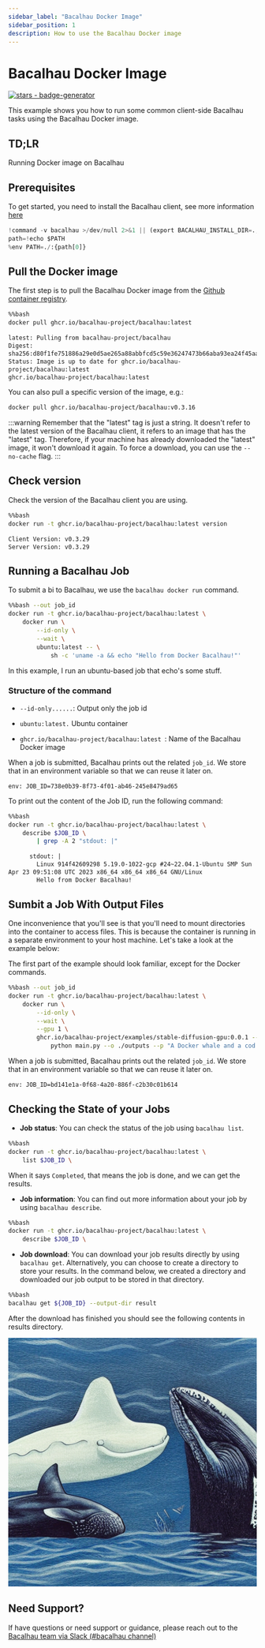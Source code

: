 ```yaml
---
sidebar_label: "Bacalhau Docker Image"
sidebar_position: 1
description: How to use the Bacalhau Docker image
---
```

# Bacalhau Docker Image


[![stars - badge-generator](https://img.shields.io/github/stars/bacalhau-project/bacalhau?style=social)](https://github.com/bacalhau-project/bacalhau)

This example shows you how to run some common client-side Bacalhau tasks using the Bacalhau Docker image.

## TD;LR
Running Docker image on Bacalhau

## Prerequisites

To get started, you need to install the Bacalhau client, see more information [here](https://docs.bacalhau.org/getting-started/installation)


```python
!command -v bacalhau >/dev/null 2>&1 || (export BACALHAU_INSTALL_DIR=.; curl -sL https://get.bacalhau.org/install.sh | bash)
path=!echo $PATH
%env PATH=./:{path[0]}
```

## Pull the Docker image

The first step is to pull the Bacalhau Docker image from the [Github container registry](https://github.com/orgs/bacalhau-project/packages/container/package/bacalhau).


```bash
%%bash
docker pull ghcr.io/bacalhau-project/bacalhau:latest
```

    latest: Pulling from bacalhau-project/bacalhau
    Digest: sha256:d80f1fe751886a29e0d5ae265a88abbfcd5c59e36247473b66aba93ea24f45aa
    Status: Image is up to date for ghcr.io/bacalhau-project/bacalhau:latest
    ghcr.io/bacalhau-project/bacalhau:latest


You can also pull a specific version of the image, e.g.:

```bash
docker pull ghcr.io/bacalhau-project/bacalhau:v0.3.16
```

:::warning
Remember that the "latest" tag is just a string. It doesn't refer to the latest version of the Bacalhau client, it refers to an image that has the "latest" tag. Therefore, if your machine has already downloaded the "latest" image, it won't download it again. To force a download, you can use the `--no-cache` flag.
:::

## Check version

Check the version of the Bacalhau client you are using.



```bash
%%bash
docker run -t ghcr.io/bacalhau-project/bacalhau:latest version
```

    Client Version: v0.3.29
    Server Version: v0.3.29


## Running a Bacalhau Job

To submit a bi to Bacalhau, we use the `bacalhau docker run` command. 


```bash
%%bash --out job_id
docker run -t ghcr.io/bacalhau-project/bacalhau:latest \
    docker run \
        --id-only \
        --wait \
        ubuntu:latest -- \
            sh -c 'uname -a && echo "Hello from Docker Bacalhau!"'
```

In this example, I run an ubuntu-based job that echo's some stuff.

### Structure of the command

-  `--id-only......`: Output only the job id

- `ubuntu:latest.` Ubuntu container

- `ghcr.io/bacalhau-project/bacalhau:latest `: Name of the Bacalhau Docker image

When a job is submitted, Bacalhau prints out the related `job_id`. We store that in an environment variable so that we can reuse it later on.

    env: JOB_ID=738e0b39-8f73-4f01-ab46-245e8479ad65


To print out the content of the Job ID, run the following command:


```bash
%%bash
docker run -t ghcr.io/bacalhau-project/bacalhau:latest \
    describe $JOB_ID \
        | grep -A 2 "stdout: |"
```

          stdout: |
            Linux 914f42609298 5.19.0-1022-gcp #24~22.04.1-Ubuntu SMP Sun Apr 23 09:51:08 UTC 2023 x86_64 x86_64 x86_64 GNU/Linux
            Hello from Docker Bacalhau!


## Sumbit a Job With Output Files

One inconvenience that you'll see is that you'll need to mount directories into the container to access files. This is because the container is running in a separate environment to your host machine. Let's take a look at the example below:

The first part of the example should look familiar, except for the Docker commands.


```bash
%%bash --out job_id
docker run -t ghcr.io/bacalhau-project/bacalhau:latest \
    docker run \
        --id-only \
        --wait \
        --gpu 1 \
        ghcr.io/bacalhau-project/examples/stable-diffusion-gpu:0.0.1 -- \
            python main.py --o ./outputs --p "A Docker whale and a cod having a conversation about the state of the ocean"
```


When a job is submitted, Bacalhau prints out the related `job_id`. We store that in an environment variable so that we can reuse it later on.

    env: JOB_ID=bd141e1a-0f68-4a20-886f-c2b30c01b614


## Checking the State of your Jobs

- **Job status**: You can check the status of the job using `bacalhau list`. 


```bash
%%bash
docker run -t ghcr.io/bacalhau-project/bacalhau:latest \
    list $JOB_ID \
```

When it says `Completed`, that means the job is done, and we can get the results.

- **Job information**: You can find out more information about your job by using `bacalhau describe`.


```bash
%%bash
docker run -t ghcr.io/bacalhau-project/bacalhau:latest \
    describe $JOB_ID \

```

- **Job download**: You can download your job results directly by using `bacalhau get`. Alternatively, you can choose to create a directory to store your results. In the command below, we created a directory and downloaded our job output to be stored in that directory.


```bash
%%bash
bacalhau get ${JOB_ID} --output-dir result
```

After the download has finished you should see the following contents in results directory. 




    
![png](index_files/index_25_0.png)
    



## Need Support?

If have questions or need support or guidance, please reach out to the [Bacalhau team via Slack (#bacalhau channel)](https://bit.ly/bacalhau-project-slack)

